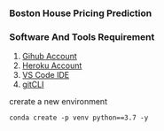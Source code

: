 ### Boston House Pricing Prediction 

### Software And Tools Requirement 

1. [Gihub Account](https://github.com)
2. [Heroku Account](https:://heroku.com)
3. [VS Code IDE](https://code.visualstudio.com/)
4. [gitCLI](https://git-scm.com/downloads)

crerate a new environment 
````
conda create -p venv python==3.7 -y
````